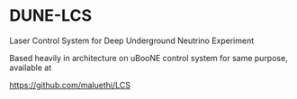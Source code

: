 # DUNE-LCS
Laser Control System for Deep Underground Neutrino Experiment

Based heavily in architecture on uBooNE control system for same purpose, available at 

https://github.com/maluethi/LCS
